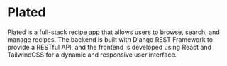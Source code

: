 # Plated
Plated is a full-stack recipe app that allows users to browse, search, and manage recipes. The backend is built with Django REST Framework to provide a RESTful API, and the frontend is developed using React and TailwindCSS for a dynamic and responsive user interface.
